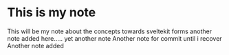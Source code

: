 # This is my note
This will be my note about the concepts towards sveltekit forms
another note added here.....
yet another note
Another note for commit until i recover
Another note added
